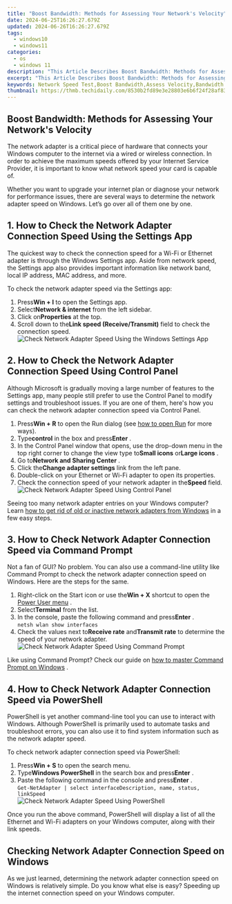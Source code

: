 ```yaml
---
title: "Boost Bandwidth: Methods for Assessing Your Network's Velocity"
date: 2024-06-25T16:26:27.679Z
updated: 2024-06-26T16:26:27.679Z
tags:
  - windows10
  - windows11
categories:
  - os
  - windows 11
description: "This Article Describes Boost Bandwidth: Methods for Assessing Your Network's Velocity"
excerpt: "This Article Describes Boost Bandwidth: Methods for Assessing Your Network's Velocity"
keywords: Network Speed Test,Boost Bandwidth,Assess Velocity,Bandwidth Analysis,Optimize Connection,Data Transfer Rate,Internet Performance
thumbnail: https://thmb.techidaily.com/8530b2fd89e3e28803e6b6f24f28af836c48a65e9da7986f6cee296d3fed5998.jpg
---
```


## Boost Bandwidth: Methods for Assessing Your Network's Velocity

 The network adapter is a critical piece of hardware that connects your Windows computer to the internet via a wired or wireless connection. In order to achieve the maximum speeds offered by your Internet Service Provider, it is important to know what network speed your card is capable of.

 Whether you want to upgrade your internet plan or diagnose your network for performance issues, there are several ways to determine the network adapter speed on Windows. Let’s go over all of them one by one.

## 1\. How to Check the Network Adapter Connection Speed Using the Settings App

 The quickest way to check the connection speed for a Wi-Fi or Ethernet adapter is through the Windows Settings app. Aside from network speed, the Settings app also provides important information like network band, local IP address, MAC address, and more.

To check the network adapter speed via the Settings app:

1. Press**Win + I** to open the Settings app.
2. Select**Network & internet** from the left sidebar.
3. Click on**Properties** at the top.
4. Scroll down to the**Link speed (Receive/Transmit)** field to check the connection speed.  
![Check Network Adapter Speed Using the Windows Settings App](https://static1.makeuseofimages.com/wordpress/wp-content/uploads/2022/11/check-network-adapter-speed-using-the-windows-settings-app.jpg)

## 2\. How to Check the Network Adapter Connection Speed Using Control Panel

 Although Microsoft is gradually moving a large number of features to the Settings app, many people still prefer to use the Control Panel to modify settings and troubleshoot issues. If you are one of them, here's how you can check the network adapter connection speed via Control Panel.

1. Press**Win + R** to open the Run dialog (see [how to open Run](https://www.makeuseof.com/windows-open-run-command-dialog-box/) for more ways).
2. Type**control** in the box and press**Enter** .
3. In the Control Panel window that opens, use the drop-down menu in the top right corner to change the view type to**Small icons** or**Large icons** .
4. Go to**Network and Sharing Center** .
5. Click the**Change adapter settings** link from the left pane.
6. Double-click on your Ethernet or Wi-Fi adapter to open its properties.
7. Check the connection speed of your network adapter in the**Speed** field.  
![Check Network Adapter Speed Using Control Panel](https://static1.makeuseofimages.com/wordpress/wp-content/uploads/2022/11/check-network-adapter-speed-using-control-panel.jpg)

 Seeing too many network adapter entries on your Windows computer? Learn [how to get rid of old or inactive network adapters from Windows](https://www.makeuseof.com/how-to-remove-network-adapter-windows/) in a few easy steps.

## 3\. How to Check Network Adapter Connection Speed via Command Prompt

 Not a fan of GUI? No problem. You can also use a command-line utility like Command Prompt to check the network adapter connection speed on Windows. Here are the steps for the same.

1. Right-click on the Start icon or use the**Win + X** shortcut to open the [Power User menu](https://www.makeuseof.com/windows-power-menu-guide/) .
2. Select**Terminal** from the list.
3. In the console, paste the following command and press**Enter** .  
`netsh wlan show interfaces`
4. Check the values next to**Receive rate** and**Transmit rate** to determine the speed of your network adapter.  
![Check Network Adapter Speed Using Command Prompt](https://static1.makeuseofimages.com/wordpress/wp-content/uploads/2022/11/check-network-adapter-speed-using-command-prompt.jpg)

 Like using Command Prompt? Check our guide on [how to master Command Prompt on Windows](https://www.makeuseof.com/tag/windows-10-command-prompt-tips/) .

## 4\. How to Check Network Adapter Connection Speed via PowerShell

 PowerShell is yet another command-line tool you can use to interact with Windows. Although PowerShell is primarily used to automate tasks and troubleshoot errors, you can also use it to find system information such as the network adapter speed.

To check network adapter connection speed via PowerShell:

1. Press**Win + S** to open the search menu.
2. Type**Windows PowerShell** in the search box and press**Enter** .
3. Paste the following command in the console and press**Enter** .  
`Get-NetAdapter | select interfaceDescription, name, status, linkSpeed`  
![Check Network Adapter Speed Using PowerShell](https://static1.makeuseofimages.com/wordpress/wp-content/uploads/2022/11/check-network-adapter-speed-using-powershell.jpg)

 Once you run the above command, PowerShell will display a list of all the Ethernet and Wi-Fi adapters on your Windows computer, along with their link speeds.

## Checking Network Adapter Connection Speed on Windows

 As we just learned, determining the network adapter connection speed on Windows is relatively simple. Do you know what else is easy? Speeding up the internet connection speed on your Windows computer.


<ins class="adsbygoogle"
     style="display:block"
     data-ad-format="autorelaxed"
     data-ad-client="ca-pub-7571918770474297"
     data-ad-slot="1223367746"></ins>



<ins class="adsbygoogle"
     style="display:block"
     data-ad-client="ca-pub-7571918770474297"
     data-ad-slot="8358498916"
     data-ad-format="auto"
     data-full-width-responsive="true"></ins>


